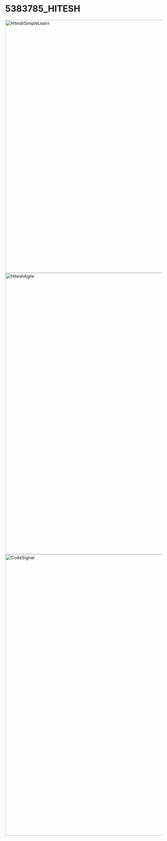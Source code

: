 # 5383785_HITESH
<img width="1150" height="810" alt="HiteshSimpleLearn" src="https://github.com/user-attachments/assets/5db88a76-094c-4f33-985a-09f5e6820a3d" />
<img width="1900" height="901" alt="HiteshAgile" src="https://github.com/user-attachments/assets/c48cb2e2-f40e-42bd-a79a-cc3d80cd6182" />
<img width="1886" height="901" alt="CodeSignal" src="https://github.com/user-attachments/assets/70556ebf-62bf-40d8-9c30-a8d08752d5d4" />
